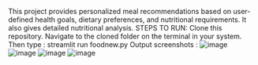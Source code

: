 This project provides personalized meal recommendations based on user-defined health goals,
dietary preferences, and nutritional requirements. It also gives detailed nutritional analysis.
STEPS TO RUN:
Clone this repository.
Navigate to the cloned folder on the terminal in your system.
Then type :
streamlit run foodnew.py
Output screenshots : 
![image](https://github.com/user-attachments/assets/90a436a0-16cd-4e47-8637-2472834570b1)
![image](https://github.com/user-attachments/assets/90ae44ff-382c-4a87-9976-efb61daf1de7)
![image](https://github.com/user-attachments/assets/8454e8e0-111e-4309-90b7-bd3ecc7308ca)
![image](https://github.com/user-attachments/assets/d46def80-4a49-4818-a393-35277e1177f2)

